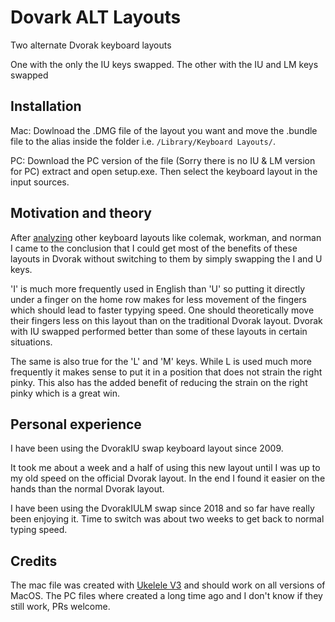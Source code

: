 # Dovark ALT Layouts
Two alternate Dvorak keyboard layouts

One with the only the IU keys swapped.
The other with the IU and LM keys swapped

## Installation
Mac:
Dowlnoad the .DMG file of the layout you want and move the .bundle file to the alias inside the folder i.e. `/Library/Keyboard Layouts/`.

PC:
Download the PC version of the file (Sorry there is no IU & LM version for PC) extract and open setup.exe. Then select the keyboard layout in the input sources.

## Motivation and theory
After [analyzing](http://patorjk.com/keyboard-layout-analyzer/) other keyboard layouts like colemak, workman, and norman I came to the conclusion that I could get most of the benefits of these layouts in Dvorak without switching to them by simply swapping the I and U keys.

'I' is much more frequently used in English than 'U' so putting it directly under a finger on the home row makes for less movement of the fingers which should lead to faster typying speed. One should theoretically move their fingers less on this layout than on the traditional Dvorak layout. Dvorak with IU swapped performed better than some of these layouts in certain situations.

The same is also true for the 'L' and 'M' keys. While L is used much more frequently it makes sense to put it in a position that does not strain the right pinky. This also has the added benefit of reducing the strain on the right pinky which is a great win.

## Personal experience
I have been using the DvorakIU swap keyboard layout since 2009.

It took me about a week and a half of using this new layout until I was up to my old speed on the official Dvorak layout. In the end I found it easier on the hands than the normal Dvorak layout.

I have been using the DvorakIULM swap since 2018 and so far have really been enjoying it. Time to switch was about two weeks to get back to normal typing speed.

## Credits
The mac file was created with [Ukelele V3](https://scripts.sil.org/ukelele) and should work on all versions of MacOS. The PC files where created a long time ago and I don't know if they still work, PRs welcome.
